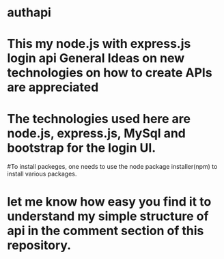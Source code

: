 # authapi

# This my node.js with express.js login api General Ideas on new technologies on how to create APIs are appreciated
# The technologies used here are node.js, express.js, MySql and bootstrap for the login UI.
#To install packeges, one needs to use the node package installer(npm) to install various packages.
# let me know how easy you find it to understand my simple structure of api in the comment section of this repository.
